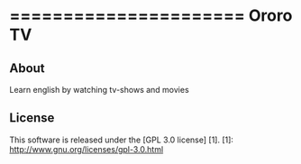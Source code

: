 ======================
Ororo TV
======================

About
-----
Learn english by watching tv-shows and movies


License
-------
This software is released under the [GPL 3.0 license] [1].
[1]: http://www.gnu.org/licenses/gpl-3.0.html